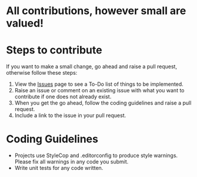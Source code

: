 # All contributions, however small are valued!

# Steps to contribute

If you want to make a small change, go ahead and raise a pull request, otherwise follow these steps:

1. View the [Issues](https://github.com/Username/Project/issues) page to see a To-Do list of things to be implemented.
2. Raise an issue or comment on an existing issue with what you want to contribute if one does not already exist.
3. When you get the go ahead, follow the coding guidelines and raise a pull request.
4. Include a link to the issue in your pull request.

# Coding Guidelines

- Projects use StyleCop and .editorconfig to produce style warnings. Please fix all warnings in any code you submit.
- Write unit tests for any code written.

